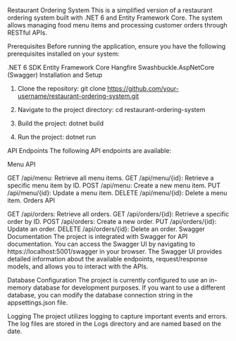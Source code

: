Restaurant Ordering System
This is a simplified version of a restaurant ordering system built with .NET 6 and Entity Framework Core. The system allows managing food menu items and processing customer orders through RESTful APIs.

Prerequisites
Before running the application, ensure you have the following prerequisites installed on your system:

.NET 6 SDK
Entity Framework Core
Hangfire
Swashbuckle.AspNetCore (Swagger)
Installation and Setup

1. Clone the repository:
   git clone https://github.com/your-username/restaurant-ordering-system.git

2. Navigate to the project directory:
   cd restaurant-ordering-system

3. Build the project:
   dotnet build
   
5. Run the project:
   dotnet run

API Endpoints
The following API endpoints are available:

Menu API

GET /api/menu: Retrieve all menu items.
GET /api/menu/{id}: Retrieve a specific menu item by ID.
POST /api/menu: Create a new menu item.
PUT /api/menu/{id}: Update a menu item.
DELETE /api/menu/{id}: Delete a menu item.
Orders API

GET /api/orders: Retrieve all orders.
GET /api/orders/{id}: Retrieve a specific order by ID.
POST /api/orders: Create a new order.
PUT /api/orders/{id}: Update an order.
DELETE /api/orders/{id}: Delete an order.
Swagger Documentation
The project is integrated with Swagger for API documentation. You can access the Swagger UI by navigating to https://localhost:5001/swagger in your browser. The Swagger UI provides detailed information about the available endpoints, request/response models, and allows you to interact with the APIs.

Database Configuration
The project is currently configured to use an in-memory database for development purposes. If you want to use a different database, you can modify the database connection string in the appsettings.json file.

Logging
The project utilizes logging to capture important events and errors. The log files are stored in the Logs directory and are named based on the date.

